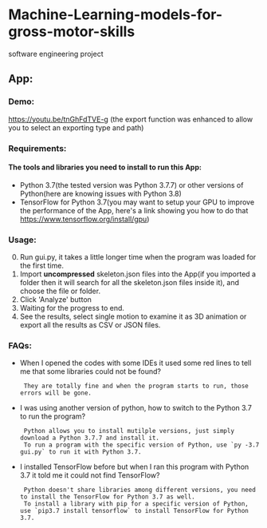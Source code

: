 # Machine-Learning-models-for-gross-motor-skills
software engineering project

## App:
### Demo:
https://youtu.be/tnGhFdTVE-g (the export function was enhanced to allow you to select an exporting type and path)

### Requirements:
#### The tools and libraries you need to install to run this App:
* Python 3.7(the tested version was Python 3.7.7) or other versions of Python(here are knowing issues with Python 3.8)
* TensorFlow for Python 3.7(you may want to setup your GPU to improve the performance of the App, here's a link showing you how to do that https://www.tensorflow.org/install/gpu)

### Usage:
0. Run gui.py, it takes a little longer time when the program was loaded for the first time.
1. Import **uncompressed** skeleton.json files into the App(if you imported a folder then it will search for all the skeleton.json files inside it), and choose the file or folder.
2. Click 'Analyze' button
3. Waiting for the progress to end.
4. See the results, select single motion to examine it as 3D animation or export all the results as CSV or JSON files.

### FAQs:
* When I opened the codes with some IDEs it used some red lines to tell me that some libraries could not be found?
  
       They are totally fine and when the program starts to run, those errors will be gone.
         
* I was using another version of python, how to switch to the Python 3.7 to run the program?
  
       Python allows you to install mutilple versions, just simply download a Python 3.7.7 and install it.
       To run a program with the specific version of Python, use `py -3.7 gui.py` to run it with Python 3.7.
         
* I installed TensorFlow before but when I ran this program with Python 3.7 it told me it could not find TensorFlow?
  
       Python doesn't share libraries among different versions, you need to install the TensorFlow for Python 3.7 as well.
       To install a library with pip for a specific version of Python, use `pip3.7 install tensorflow` to install TensorFlow for Python 3.7.


